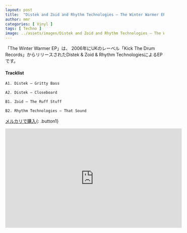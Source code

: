 ```yaml
---
layout: post
title:  "Distek and Zoid and Rhythm Technologies – The Winter Warmer EP"
author: mmr
categories: [ Vinyl ]
tags: [ Techno ]
image: ../assets/images/Distek and Zoid and Rhythm Technologies – The Winter Warmer EP.jpg
---
```


「The Winter Warmer EP」は、
2006年にUKのレーベル「Kick The Drum Records」からリリースされたDistek & Zoid & Rhythm TechnologiesによるEPです。

#### Tracklist
```md
A1. Distek – Gritty Bass

A2. Distek – Closeboard

B1. Zoid – The Ruff Stuff

B2. Rhythm Technologies – That Sound
```

[メルカリで購入](https://jp.mercari.com/item/m77926536893?afid=6142608987){: .button1}

<iframe width="560" height="315" src="https://www.youtube.com/embed/_Cw1TRLt8Qc?si=0gMmlRmKV--5omNv" title="YouTube video player" frameborder="0" allow="accelerometer; autoplay; clipboard-write; encrypted-media; gyroscope; picture-in-picture; web-share" referrerpolicy="strict-origin-when-cross-origin" allowfullscreen></iframe>